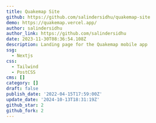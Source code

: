```yaml
---
title: Quakemap Site
github: https://github.com/salindersidhu/quakemap-site
demo: https://quakemap.vercel.app/
author: salindersidhu
author_link: https://github.com/salindersidhu
date: 2023-11-30T08:36:54.108Z
description: Landing page for the Quakemap mobile app
ssg:
  - Nextjs
css:
  - Tailwind
  - PostCSS
cms: []
category: []
draft: false
publish_date: '2022-04-15T17:59:00Z'
update_date: '2024-10-13T18:31:19Z'
github_star: 2
github_fork: 2
---
```

